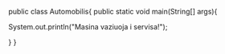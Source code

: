 public class  Automobilis{
  public static void main(String[] args){
 
 System.out.println("Masina vaziuoja i servisa!");
 
 }
}
